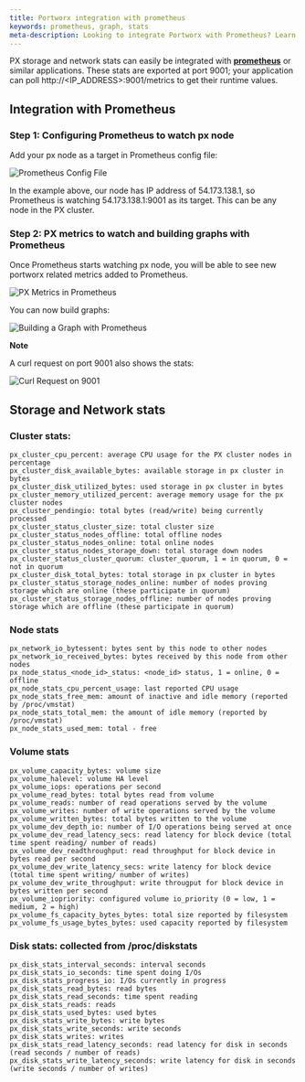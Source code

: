 ```yaml
---
title: Portworx integration with prometheus
keywords: prometheus, graph, stats
meta-description: Looking to integrate Portworx with Prometheus? Learn to integrate PX storage with Prometheus for monitoring today!
---
```


PX storage and network stats can easily be integrated with [**prometheus**](https://prometheus.io) or similar applications.
These stats are exported at port 9001; your application can poll http://&lt;IP_ADDRESS&gt;:9001/metrics to get their runtime values.

## Integration with Prometheus

### Step 1: Configuring Prometheus to watch px node
Add your px node as a target in Prometheus config file:

![Prometheus Config File](/img/prometheus-config.png "Prometheus Config File")

In the example above, our node has IP address of 54.173.138.1, so Prometheus is watching 54.173.138.1:9001 as its target. This can be any node in the PX cluster.

### Step 2: PX metrics to watch and building graphs with Prometheus

Once Prometheus starts watching px node, you will be able to see new portworx related metrics added to Prometheus.

![PX Metrics in Prometheus](/img/px-metrics-in-prometheus.png "PX Metrics in Prometheus")

You can now build graphs:

![Building a Graph with Prometheus](/img/building-a-graph-with-prometheus.png "Building a Graph with Prometheus")

**Note**

A curl request on port 9001 also shows the stats:

![Curl Request on 9001](/img/curl-request-on-9001.png "Curl Request on 9001")

## Storage and Network stats

### Cluster stats:

```text
px_cluster_cpu_percent: average CPU usage for the PX cluster nodes in percentage
px_cluster_disk_available_bytes: available storage in px cluster in bytes
px_cluster_disk_utilized_bytes: used storage in px cluster in bytes
px_cluster_memory_utilized_percent: average memory usage for the px cluster nodes
px_cluster_pendingio: total bytes (read/write) being currently processed
px_cluster_status_cluster_size: total cluster size
px_cluster_status_nodes_offline: total offline nodes
px_cluster_status_nodes_online: total online nodes
px_cluster_status_nodes_storage_down: total storage down nodes
px_cluster_status_cluster_quorum: cluster_quorum, 1 = in quorum, 0 = not in quorum
px_cluster_disk_total_bytes: total storage in px cluster in bytes
px_cluster_status_storage_nodes_online: number of nodes proving storage which are online (these participate in quorum)
px_cluster_status_storage_nodes_offline: number of nodes proving storage which are offline (these participate in quorum)
```

### Node stats

```text
px_network_io_bytessent: bytes sent by this node to other nodes
px_network_io_received_bytes: bytes received by this node from other nodes
px_node_status_<node_id>_status: <node_id> status, 1 = online, 0 = offline
px_node_stats_cpu_percent_usage: last reported CPU usage
px_node_stats_free_mem: amount of inactive and idle memory (reported by /proc/vmstat)
px_node_stats_total_mem: the amount of idle memory (reported by /proc/vmstat)
px_node_stats_used_mem: total - free
```

### Volume stats

```text
px_volume_capacity_bytes: volume size
px_volume_halevel: volume HA level
px_volume_iops: operations per second
px_volume_read_bytes: total bytes read from volume
px_volume_reads: number of read operations served by the volume
px_volume_writes: number of write operations served by the volume
px_volume_written_bytes: total bytes written to the volume
px_volume_dev_depth_io: number of I/O operations being served at once
px_volume_dev_read_latency_secs: read latency for block device (total time spent reading/ number of reads)
px_volume_dev_readthroughput: read throughput for block device in bytes read per second
px_volume_dev_write_latency_secs: write latency for block device (total time spent writing/ number of writes)
px_volume_dev_write_throughput: write througput for block device in bytes written per second
px_volume_iopriority: configured volume io_priority (0 = low, 1 = medium, 2 = high)
px_volume_fs_capacity_bytes_bytes: total size reported by filesystem
px_volume_fs_usage_bytes_bytes: used capacity reported by filesystem
```

### Disk stats: collected from /proc/diskstats

```text
px_disk_stats_interval_seconds: interval seconds
px_disk_stats_io_seconds: time spent doing I/Os
px_disk_stats_progress_io: I/Os currently in progress
px_disk_stats_read_bytes: read bytes
px_disk_stats_read_seconds: time spent reading
px_disk_stats_reads: reads
px_disk_stats_used_bytes: used bytes
px_disk_stats_write_bytes: write bytes
px_disk_stats_write_seconds: write seconds
px_disk_stats_writes: writes
px_disk_stats_read_latency_seconds: read latency for disk in seconds (read seconds / number of reads)
px_disk_stats_write_latency_seconds: write latency for disk in seconds (write seconds / number of writes)
```
